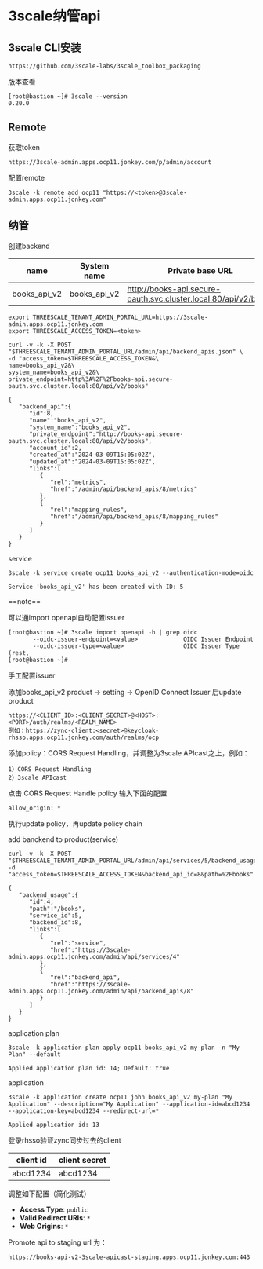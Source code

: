 # 3scale纳管api

## 3scale CLI安装

```
https://github.com/3scale-labs/3scale_toolbox_packaging
```

版本查看

```
[root@bastion ~]# 3scale --version
0.20.0
```

## Remote

获取token

```
https://3scale-admin.apps.ocp11.jonkey.com/p/admin/account
```

配置remote

```
3scale -k remote add ocp11 "https://<token>@3scale-admin.apps.ocp11.jonkey.com"
```

## 纳管

创建backend

| name         | System name  | Private base URL                                             |
| ------------ | ------------ | ------------------------------------------------------------ |
| books_api_v2 | books_api_v2 | http://books-api.secure-oauth.svc.cluster.local:80/api/v2/books |

```
export THREESCALE_TENANT_ADMIN_PORTAL_URL=https://3scale-admin.apps.ocp11.jonkey.com
export THREESCALE_ACCESS_TOKEN=<token>

curl -v -k -X POST "$THREESCALE_TENANT_ADMIN_PORTAL_URL/admin/api/backend_apis.json" \
-d "access_token=$THREESCALE_ACCESS_TOKEN&\
name=books_api_v2&\
system_name=books_api_v2&\
private_endpoint=http%3A%2F%2Fbooks-api.secure-oauth.svc.cluster.local:80/api/v2/books"
```

```
{
   "backend_api":{
      "id":8,
      "name":"books_api_v2",
      "system_name":"books_api_v2",
      "private_endpoint":"http://books-api.secure-oauth.svc.cluster.local:80/api/v2/books",
      "account_id":2,
      "created_at":"2024-03-09T15:05:02Z",
      "updated_at":"2024-03-09T15:05:02Z",
      "links":[
         {
            "rel":"metrics",
            "href":"/admin/api/backend_apis/8/metrics"
         },
         {
            "rel":"mapping_rules",
            "href":"/admin/api/backend_apis/8/mapping_rules"
         }
      ]
   }
}
```

service

```
3scale -k service create ocp11 books_api_v2 --authentication-mode=oidc
```

```
Service 'books_api_v2' has been created with ID: 5
```

==note==

可以通import openapi自动配置issuer

```
[root@bastion ~]# 3scale import openapi -h | grep oidc
       --oidc-issuer-endpoint=<value>             OIDC Issuer Endpoint
       --oidc-issuer-type=<value>                 OIDC Issuer Type (rest,
[root@bastion ~]#
```

手工配置issuer

添加books_api_v2 product -> setting -> OpenID Connect Issuer 后update product

```
https://<CLIENT_ID>:<CLIENT_SECRET>@<HOST>:<PORT>/auth/realms/<REALM_NAME>
例如：https://zync-client:<secret>@keycloak-rhsso.apps.ocp11.jonkey.com/auth/realms/ocp
```

添加policy：CORS Request Handling，并调整为3scale APIcast之上，例如：

```
1）CORS Request Handling
2）3scale APIcast
```

点击 CORS Request Handle policy 输入下面的配置

```
allow_origin: *
```

执行update policy，再update policy chain

add banckend to product(service)

```
curl -v -k -X POST "$THREESCALE_TENANT_ADMIN_PORTAL_URL/admin/api/services/5/backend_usages.json" -d "access_token=$THREESCALE_ACCESS_TOKEN&backend_api_id=8&path=%2Fbooks"
```

```
{
   "backend_usage":{
      "id":4,
      "path":"/books",
      "service_id":5,
      "backend_id":8,
      "links":[
         {
            "rel":"service",
            "href":"https://3scale-admin.apps.ocp11.jonkey.com/admin/api/services/4"
         },
         {
            "rel":"backend_api",
            "href":"https://3scale-admin.apps.ocp11.jonkey.com/admin/api/backend_apis/8"
         }
      ]
   }
}
```

application plan

```
3scale -k application-plan apply ocp11 books_api_v2 my-plan -n "My Plan" --default
```

```
Applied application plan id: 14; Default: true
```

application

```
3scale -k application create ocp11 john books_api_v2 my-plan "My Application" --description="My Application" --application-id=abcd1234 --application-key=abcd1234 --redirect-url=* 
```

```
Applied application id: 13
```

登录rhsso验证zync同步过去的client

| client id | client secret |
| --------- | ------------- |
| abcd1234  | abcd1234      |

调整如下配置（简化测试）

- **Access Type**: `public`
- **Valid Redirect URIs**: `*`
- **Web Origins**: `*`

Promote api to staging url 为：

```
https://books-api-v2-3scale-apicast-staging.apps.ocp11.jonkey.com:443
```

